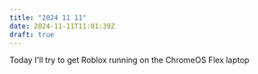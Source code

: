 ```yaml
---
title: "2024 11 11"
date: 2024-11-11T11:01:39Z
draft: true
---
```

Today I'll try to get Roblox running on the ChromeOS Flex laptop
